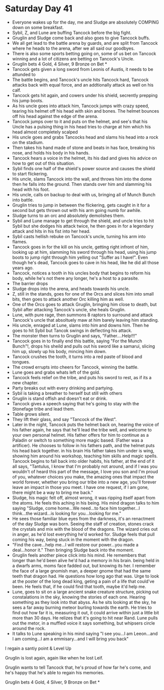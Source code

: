 # Saturday Day 41

- Everyone wakes up for the day, me and Sludge are absolutely COMPING down on some breakfast.
- Sybil, Z, and Lune are buffing Tancock before the big fight.
- Gruglin and Sludge come back and also goes to give Tancock buffs.
- We all get lead to the battle arena by guards, and are split from Tancock where he heads to the arena, after we all said our goodbyes.
- There is also some sports betting going on, some of us bet on Tancock winning and a lot of citizens are betting on Tancock's Uncle.
- Gruglin bets 4 Gold, 4 Silver, 9 Bronze on Bet *
- Tancock gets given a long sword from Leonis of Austis, it needs to be attunded to
- The battle begins, and Tancock's uncle hits Tancock hard, Tancock attacks back with equal force, and an addtionally attack as well on his calf.
- Tancock gets hit again, and cowers under his shield, secrently prepping his jump boots.
- As his uncle goes into attack him, Tancock jumps with crazy speed, tearing his helmet off his head with skin and bones. The helmet bounces off his head against the edge of the arena.
- Tancock jumps over to it and puts on the helmet, and see's that his Uncle has a pulsing thing in his head tries to charge at him which his head almost completely scalped
- His uncle goes and grabs Tancocks head and slams his head into a rock on the stadium. 
- Then takes his hand made of stone and beats in has face, breaking his nose, and holds his body in his hands.
- Tancock hears a voice in the helmet, its his dad and gives his advice on how to get out of this situation.
- Sybil finds one half of the shield's power source and causes the shield to start flickering.
- His uncle, slams Tancock into the wall, and throws him into the dome then he falls into the ground. Then stands over him and slamming his head with his foot.
- His uncle, calls on backup to deal with us, bringing all of Munch Bunch into battle.
- Gruglin tries to jump in between the flickering, gets caught in it for a second but gets thrown out with his arm going numb for awhile.
- Sludge turns to an orc and absolutely demolishes them.
- Sybil and Lune manage to get through the shield, and uncle tries to hit Sybil but she dodges his attack twice, he then goes in for a legendary attack and hits in his fist into her head.
- Sybil casts hellish rebuke on Tancock's uncle, turning his arm into flames.
- Tancock goes in for the kill on his uncle, getting right infront of him, looking up at him, slamming his sword through his head, using his jump boots to jump right through him yelling out "Suffer as I have!". Even though he's dead, Tancock goes to cave in his head, like he did all those years ago.
- Tancock, notices a tooth in his uncles body that begins to reform his body, while he's not there any longer, he's a host to a parasite.
- The barrier drops
- Sludge drops into the arena, and heads towards his uncle.
- Z, still in the stands, goes for one of the Orcs and slices him into small bits, then goes to attack another Orc killing him as well.
- One of the Orcs goes to attack Gruglin, bringing him close to death, but Sybil after attacking Tancock's uncle, she heals Gruglin.
- Lune, with pure rage, then summons 8 raptors to surround and attack Tancock's uncle that absoltuely maw at him barely leaving him standing.
- His uncle, enraged at Lune, slams into him and downs him. Then he goes to hit Sybil but Tancok swings in deflecting his attack.
- The monster then turns to Gruglin and says, "Father....Help!!!"
- Tancock goes in to finally end this battle, saying "For the Munch Bunch"!, drops his sheild and pulls out his sword like a samarui, slicing him up, slowly up his body, mincing him down.
- Tancock crushes the tooth, it turns into a red paste of blood and tongues.
- The crowd errupts into cheers for Tancock, winning the battle.
- Lune goes and grabs whats left of the gold.
- Tancock feels relief on the tribe, and puts his sword to rest, as if its a new chapter.
- Party breaks out with every drinking and partying.
- Sybil is taking a breather to herself but still with others
- Gruglin is stand offish and doesn't eat or drink.
- Tancock gives a speech saying that he's going to stay with the Stonefage tribe and lead them.
- Table grows silent.
- They lift their glass, and say "Tancock of the West".
- Later in the night, Tancock puts the helmet back on, hearing the voice of his father again, he says that he'll lead the tribe well, and welcome to your own personal helmet. His father offers for him to continue as a Paladin or switch to something more magic based. (Father was a artificer). He chooses to follow in his fathers path, and the helmet puts his head back together. in his brain His father takes him under is wing, showing him around his workshop, teaching him skills and magic spells. Tancock begins to fall back into older habits, his father, at the end of it all says, "Tantulus, I know that I'm probably not around, and if I was you wouldn't of heard this part of the message, I love you son and I'm proud of you, whatever choices you make, the amazing ones that impact the world forever, whether you bring our tribe into a new age, you'll forever leave an impact in those you meet. I have one request, if I am gone, there might be a way to bring me back."
- Sludge, his magic felt off, almost wrong, it was ripping itself apart from the atoms. He feels this aching in his being. His mind dragon talks to him saying "Sludge, come home...We need...to face him together...I think...the wizard...is looking for you...looking for me."
- He sees those familiar blue eyes from the darkness, it's an renactment of the day Sludge was born. Seeing the staff of creation, stones crack the crystals and mix with the blood of the dragons. The wizard cries out in anger, as he'd lost everything he'd worked for. Sludge feels that pull coming his way, being stuck in the moment with the dragon.
- "Find the cave...help me...I will restore our power...you made a deal...honor it." Then bringing Sludge back into the moment.
- Gruglin feels another piece click into his mind. He remembers that longer than he'd been alive he'd had a memory in his brain. being held in a dwarfs arms, moms face fadded out, but knowing its her. I remember the face of a large gnomish man, a deeper gnome that had the same teeth that dragon had. He questions how long ago that was. Urge to look at the poster of the long dead king, geting a pain of a life that could've been. He feels that, if he could find that tooth, maybe it'd help me.
- Lune, goes to sit on a large ancient snake creature structure, picking out constalations in the sky, knowing the stories of each one. Hearing something as they look into that abyss. As he sits looking at the sky, he sees a far away burning meteor burling towards the earth. He tries to find out how far it is, measuring it out, it could arrive within just a little bit more than 30 days. He relizes that it's going to hit near Rand. Lune pulls out the metor, in a muffled voice it says something, but whipsers circle around the rock.
- It talks to Lune speaking in his mind saying "I see you...I am Leeon...and I am coming...I am a emmisary...and I will bring you back"



I regain a santiy point & Level Up


Gruglin is lost again, again like when he lost Leif.

Gruglin wants to tell Tancock that, he's proud of how far he's come, and he's happy that he's able to regain his memories.

Gruglin bets 4 Gold, 4 Silver, 9 Bronze on Bet *
